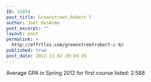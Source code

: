 ```yaml
---
ID: 11854
post_title: Greenstreet,Robert C
author: Joel DesArmo
post_excerpt: ""
layout: post
permalink: >
  http://effrtlss.com/greenstreetrobert-c-6/
published: true
post_date: 2012-11-02 20:49:35
---
```

<p>Average GPA in Spring 2012 for first course listed: 2.588</p>